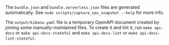 The `bundle.json` and `bundle.serverless.json` files are generated automatically.
See `node scripts/capture_oas_snapshot --help` for more info.

<!-- The `output/kibana.serverless.yaml` file is a temporary OpenAPI document created by joining some manually-maintained files.
To create it and lint it, run `make api-docs` or `make api-docs-serverless` and `make api-docs-lint` or `make api-docs-lint-serverless`. -->

The `output/kibana.yaml` file is a temporary OpenAPI document created by joining some manually-maintained files.
To create it and lint it, run `make api-docs` or `make api-docs-stateful` and `make api-docs-lint` or `make api-docs-lint-stateful`.